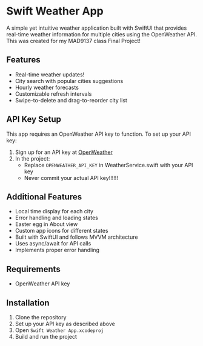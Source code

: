 # Swift Weather App

A simple yet intuitive weather application built with SwiftUI that provides real-time weather information for multiple cities using the OpenWeather API.
This was created for my MAD9137 class Final Project!

## Features

- Real-time weather updates!
- City search with popular cities suggestions
- Hourly weather forecasts
- Customizable refresh intervals
- Swipe-to-delete and drag-to-reorder city list

## API Key Setup

This app requires an OpenWeather API key to function. To set up your API key:

1. Sign up for an API key at [OpenWeather](https://openweathermap.org/api)
2. In the project:
   - Replace `OPENWEATHER_API_KEY` in WeatherService.swift with your API key
   - Never commit your actual API key!!!!!!

## Additional Features

- Local time display for each city
- Error handling and loading states
- Easter egg in About view
- Custom app icons for different states
- Built with SwiftUI and follows MVVM architecture
- Uses async/await for API calls
- Implements proper error handling

## Requirements

- OpenWeather API key

## Installation

1. Clone the repository
2. Set up your API key as described above
3. Open `Swift Weather App.xcodeproj`
4. Build and run the project

